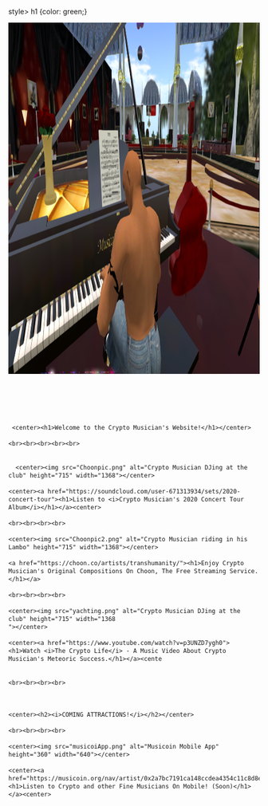 <!DOCTYPE html>
<html>
  <head>
    <title>♫ Crypto Musician's Page ♫</title>
  
  <link rel="shortcut icon" href="favicon.ico" type="image/x-icon"> 
  
  </head>
  <body>
	
style>
  h1 {color: green;}
</style>
	
	
  <img src="bogeys1.png" alt="Crypto Musician playing piano at club" height="705" width="1368">
 
 <br><br><br><br>
  
     <center><h1>Welcome to the Crypto Musician's Website!</h1></center>
	
	<br><br><br><br><br>
	
	
	  <center><img src="Choonpic.png" alt="Crypto Musician DJing at the club" height="715" width="1368"></center>
	
	<center><a href="https://soundcloud.com/user-671313934/sets/2020-concert-tour"><h1>Listen to <i>Crypto Musician's 2020 Concert Tour Album</i></h1></a><center>
	
	<br><br><br><br>
	
	<center><img src="Choonpic2.png" alt="Crypto Musician riding in his Lambo" height="715" width="1368"></center>
	
	<a href="https://choon.co/artists/transhumanity/"><h1>Enjoy Crypto Musician's Original Compositions On Choon, The Free Streaming Service.</h1></a>
	
	<br><br><br><br>
	
	<center><img src="yachting.png" alt="Crypto Musician DJing at the club" height="715" width="1368
	"></center>
	
	<center><a href="https://www.youtube.com/watch?v=p3UNZD7ygh0"><h1>Watch <i>The Crypto Life</i> - A Music Video About Crypto Musician's Meteoric Success.</h1></a><cente
	
	
	<br><br><br><br>
	
	
	
	<center><h2><i>COMING ATTRACTIONS!</i></h2></center>
	
	<br><br><br><br>
	
	<center><img src="musicoiApp.png" alt="Musicoin Mobile App" height="360" width="640"></center>
	
	<center><a href="https://musicoin.org/nav/artist/0x2a7bc7191ca148ccdea4354c11c8d8e31beac5fc"><h1>Listen to Crypto and other Fine Musicians On Mobile! (Soon)</h1></a><center>



</body>
</html>
